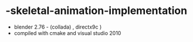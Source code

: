 # -skeletal-animation-implementation

* blender 2.76 - (collada) , directx9c  )
* compiled with cmake and visual studio 2010
